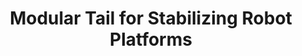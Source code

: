 ---
summary: "Based on the idea that robots can be made to display many features\
  \ of animals such as locomotion, the goal of this thesis is to recreate a tail\
  \ based on the mechanics of a cheetah since the use of its tail is the most effective\
  \ in dynamic stability and test its effectiveness on an inherently unstable object\
  \ such as an rc car. The question focuses on which tail design is necessary to\
  \ fix an inherently unstable object. This topic is derived from how a cheetah\
  \ uses its tail to stabilize itself while catching prey. The question of developing\_\
  \ a design will be answered by creating a unity model inspired by a cheetah\u2019\
  s tail and simulate how it will stabilize an object that lacks balance. The selected\
  \ platform is an rc car. The model is already developed in unity, but its movement\
  \ is not unstable. After making the inherently unstable by adjusting the scaling\
  \ of the object to make it taller, the motor speed, turning angle, mass of the\
  \ cube, mass of the wheels, and radius of the wheels, a motor and tail will be\
  \ added for balance. The selected rc car will be adjusted to match the parameters\
  \ in unity. The expected result of this procedure is to have a display of a real\
  \ life model matching the simulation.\_"
funding: This project was funded as part of a Barrett Honors thesis.
image: /assets/images/research/tail1.jpg
key: quadruped
publish: x
students: Frank Ononye
title: Modular Tail for Stabilizing Robot Platforms
---
